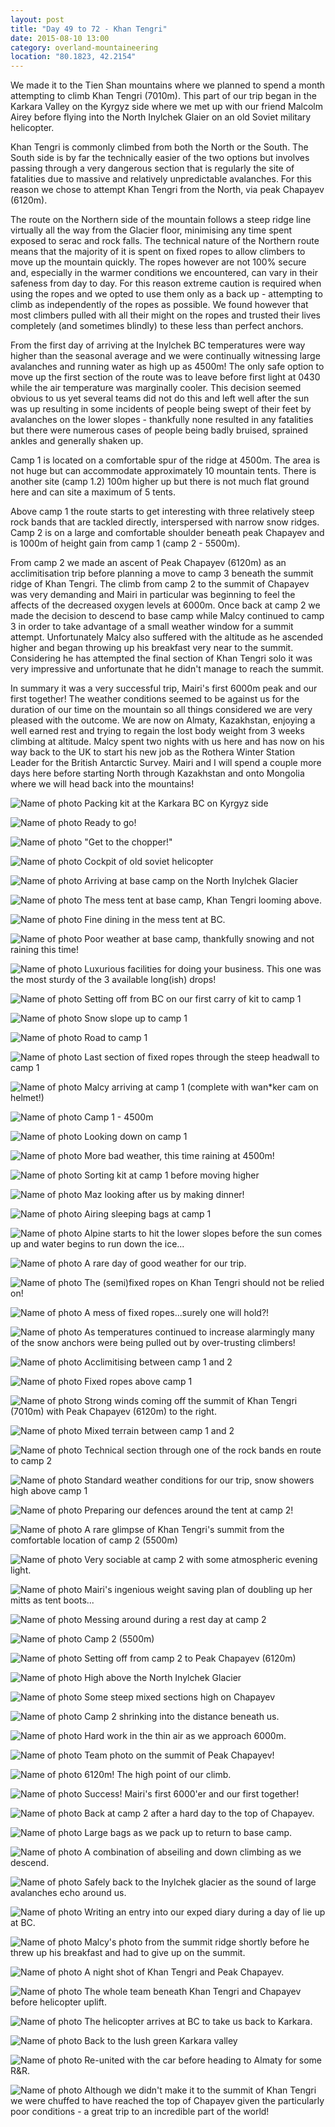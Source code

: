 ```yaml
---
layout: post
title: "Day 49 to 72 - Khan Tengri"
date: 2015-08-10 13:00
category: overland-mountaineering
location: "80.1823, 42.2154"
---
```


We made it to the Tien Shan mountains where we planned to spend a month attempting to climb Khan Tengri (7010m).  This part of our trip began in the Karkara Valley on the Kyrgyz side where we met up with our friend Malcolm Airey before flying into the North Inylchek Glaier on an old Soviet military helicopter.

Khan Tengri is commonly climbed from both the North or the South.  The South side is by far the technically easier of the two options but involves passing through a very dangerous section that is regularly the site of fatalities due to massive and relatively unpredictable avalanches.  For this reason we chose to attempt Khan Tengri from the North, via peak Chapayev (6120m).

The route on the Northern side of the mountain follows a steep ridge line virtually all the way from the Glacier floor, minimising any time spent exposed to serac and rock falls.  The technical nature of the Northern route means that the majority of it is spent on fixed ropes to allow climbers to move up the mountain quickly.  The ropes however are not 100% secure and, especially in the warmer conditions we encountered, can vary in their safeness from day to day.  For this reason extreme caution is required when using the ropes and we opted to use them only as a back up - attempting to climb as independently of the ropes as possible.  We found however that most climbers pulled with all their might on the ropes and trusted their lives completely (and sometimes blindly) to these less than perfect anchors.

From the first day of arriving at the Inylchek BC temperatures were way higher than the seasonal average and we were continually witnessing large avalanches and running water as high up as 4500m!  The only safe option to move up the first section of the route was to leave before first light at 0430 while the air temperature was marginally cooler.  This decision seemed obvious to us yet several teams did not do this and left well after the sun was up resulting in some incidents of people being swept of their feet by avalanches on the lower slopes - thankfully none resulted in any fatalities but there were numerous cases of people being badly bruised, sprained ankles and generally shaken up.

Camp 1 is located on a comfortable spur of the ridge at 4500m.  The area is not huge but can accommodate approximately 10 mountain tents.  There is another site (camp 1.2) 100m higher up but there is not much flat ground here and can site a maximum of 5 tents.

Above camp 1 the route starts to get interesting with three relatively steep rock bands that are tackled directly, interspersed with narrow snow ridges.  Camp 2 is on a large and comfortable shoulder beneath peak Chapayev and is 1000m of height gain from camp 1 (camp 2 - 5500m).

From camp 2 we made an ascent of Peak Chapayev (6120m) as an acclimitisation trip before planning a move to camp 3 beneath the summit ridge of Khan Tengri.  The climb from camp 2 to the summit of Chapayev was very demanding and Mairi in particular was beginning to feel the affects of the decreased oxygen levels at 6000m.  Once back at camp 2 we made the decision to descend to base camp while Malcy continued to camp 3 in order to take advantage of a small weather window for a summit attempt.  Unfortunately Malcy also suffered with the altitude as he ascended higher and began throwing up his breakfast very near to the summit.  Considering he has attempted the final section of Khan Tengri solo it was very impressive and unfortunate that he didn't manage to reach the summit.

In summary it was a very successful trip, Mairi's first 6000m peak and our first together!  The weather conditions seemed to be against us for the duration of our time on the mountain so all things considered we are very pleased with the outcome.  We are now on Almaty, Kazakhstan, enjoying a well earned rest and trying to regain the lost body weight from 3 weeks climbing at altitude.  Malcy spent two nights with us here and has now on his way back to the UK to start his new job as the Rothera Winter Station Leader for the British Antarctic Survey.  Mairi and I will spend a couple more days here before starting North through Kazakhstan and onto Mongolia where we will head back into the mountains!



![Name of photo](/photos/kt/kt-1.jpg "Karkara")
Packing kit at the Karkara BC on Kyrgyz side

![Name of photo](/photos/kt/kt-2.jpg "Karkara")
Ready to go!

![Name of photo](/photos/kt/kt-6.jpg "Karkara")
"Get to the chopper!"

![Name of photo](/photos/kt/kt-7.jpg "chopper")
Cockpit of old soviet helicopter

![Name of photo](/photos/kt/kt-3.jpg "Inylchek BC")
Arriving at base camp on the North Inylchek Glacier

![Name of photo](/photos/kt/kt-5.jpg "Mess tent")
The mess tent at base camp, Khan Tengri looming above.

![Name of photo](/photos/kt/kt-4.jpg "Dinner time")
Fine dining in the mess tent at BC.

![Name of photo](/photos/kt/kt-21.jpg "base camp")
Poor weather at base camp, thankfully snowing and not raining this time!

![Name of photo](/photos/kt/kt-22.jpg "base camp")
Luxurious facilities for doing your business.  This one was the most sturdy of the 3 available long(ish) drops!

![Name of photo](/photos/kt/kt-8.jpg "Khan Tengri")
Setting off from BC on our first carry of kit to camp 1

![Name of photo](/photos/kt/kt-9.jpg "Khan Tengri")
Snow slope up to camp 1

![Name of photo](/photos/kt/kt-12.jpg "Khan Tengri")
Road to camp 1

![Name of photo](/photos/kt/kt-20.jpg "Khan Tengri")
Last section of fixed ropes through the steep headwall to camp 1

![Name of photo](/photos/kt/kt-10.jpg "Khan Tengri")
Malcy arriving at camp 1 (complete with wan*ker cam on helmet!)

![Name of photo](/photos/kt/kt-15.jpg "Khan Tengri")
Camp 1 - 4500m

![Name of photo](/photos/kt/kt-11.jpg "Khan Tengri")
Looking down on camp 1

![Name of photo](/photos/kt/kt-18.jpg "Khan Tengri")
More bad weather, this time raining at 4500m!

![Name of photo](/photos/kt/kt-27.jpg "Khan Tengri")
Sorting kit at camp 1 before moving higher

![Name of photo](/photos/kt/kt-26.jpg "Khan Tengri")
Maz looking after us by making dinner!

![Name of photo](/photos/kt/kt-55.jpg "Khan Tengri")
Airing sleeping bags at camp 1

![Name of photo](/photos/kt/kt-17.jpg "Khan Tengri")
Alpine starts to hit the lower slopes before the sun comes up and water begins to run down the ice...

![Name of photo](/photos/kt/kt-13.jpg "Khan Tengri")
A rare day of good weather for our trip.

![Name of photo](/photos/kt/kt-14.jpg "Khan Tengri")
The (semi)fixed ropes on Khan Tengri should not be relied on!

![Name of photo](/photos/kt/kt-36.jpg "Khan Tengri")
A mess of fixed ropes...surely one will hold?!

![Name of photo](/photos/kt/kt-51.jpg "Khan Tengri")
As temperatures continued to increase alarmingly many of the snow anchors were being pulled out by over-trusting climbers!

![Name of photo](/photos/kt/kt-24.jpg "Khan Tengri")
Acclimitising between camp 1 and 2

![Name of photo](/photos/kt/kt-25.jpg "Khan Tengri")
Fixed ropes above camp 1

![Name of photo](/photos/kt/kt-23.jpg "Khan Tengri")
Strong winds coming off the summit of Khan Tengri (7010m) with Peak Chapayev (6120m) to the right.

![Name of photo](/photos/kt/kt-49.jpg "Khan Tengri")
Mixed terrain between camp 1 and 2

![Name of photo](/photos/kt/kt-29.jpg "Khan Tengri")
Technical section through one of the rock bands en route to camp 2

![Name of photo](/photos/kt/kt-28.jpg "Khan Tengri")
Standard weather conditions for our trip, snow showers high above camp 1

![Name of photo](/photos/kt/kt-33.jpg "Khan Tengri")
Preparing our defences around the tent at camp 2!

![Name of photo](/photos/kt/kt-31.jpg "Khan Tengri")
A rare glimpse of Khan Tengri's summit from the comfortable location of camp 2 (5500m)

![Name of photo](/photos/kt/kt-32.jpg "Khan Tengri")
Very sociable at camp 2 with some atmospheric evening light.

![Name of photo](/photos/kt/kt-30.jpg "Khan Tengri")
Mairi's ingenious weight saving plan of doubling up her mitts as tent boots...

![Name of photo](/photos/kt/kt-38.jpg "Khan Tengri")
Messing around during a rest day at camp 2

![Name of photo](/photos/kt/kt-39.jpg "Khan Tengri")
Camp 2 (5500m)

![Name of photo](/photos/kt/kt-34.jpg "Khan Tengri")
Setting off from camp 2 to Peak Chapayev (6120m)

![Name of photo](/photos/kt/kt-35.jpg "Khan Tengri")
High above the North Inylchek Glacier

![Name of photo](/photos/kt/kt-37.jpg "Khan Tengri")
Some steep mixed sections high on Chapayev

![Name of photo](/photos/kt/kt-48.jpg "Khan Tengri")
Camp 2 shrinking into the distance beneath us.

![Name of photo](/photos/kt/kt-50.jpg "Khan Tengri")
Hard work in the thin air as we approach 6000m.

![Name of photo](/photos/kt/kt-43.jpg "Khan Tengri")
Team photo on the summit of Peak Chapayev!

![Name of photo](/photos/kt/kt-41.jpg "Khan Tengri")
6120m!  The high point of our climb.

![Name of photo](/photos/kt/kt-52.jpg "Khan Tengri")
Success!  Mairi's first 6000'er and our first together!

![Name of photo](/photos/kt/kt-46.jpg "Khan Tengri")
Back at camp 2 after a hard day to the top of Chapayev.

![Name of photo](/photos/kt/kt-47.jpg "Khan Tengri")
Large bags as we pack up to return to base camp.

![Name of photo](/photos/kt/kt-53.jpg "Khan Tengri")
A combination of abseiling and down climbing as we descend.

![Name of photo](/photos/kt/kt-54.jpg "Khan Tengri")
Safely back to the Inylchek glacier as the sound of large avalanches echo around us.

![Name of photo](/photos/kt/kt-16.jpg "Khan Tengri")
Writing an entry into our exped diary during a day of lie up at BC.

![Name of photo](/photos/kt/kt-56.jpg "Khan Tengri")
Malcy's photo from the summit ridge shortly before he threw up his breakfast and had to give up on the summit.

![Name of photo](/photos/kt/kt-19.jpg "Khan Tengri")
A night shot of Khan Tengri and Peak Chapayev.

![Name of photo](/photos/kt/kt-59.jpg "Khan Tengri")
The whole team beneath Khan Tengri and Chapayev before helicopter uplift.

![Name of photo](/photos/kt/kt-57.jpg "Khan Tengri")
The helicopter arrives at BC to take us back to Karkara.

![Name of photo](/photos/kt/kt-58.jpg "Khan Tengri")
Back to the lush green Karkara valley

![Name of photo](/photos/kt/kt-60.jpg "Khan Tengri")
Re-united with the car before heading to Almaty for some R&R.

![Name of photo](/photos/kt/kt-40.jpg "Khan Tengri")
Although we didn't make it to the summit of Khan Tengri we were chuffed to have reached the top of Chapayev given the particularly poor conditions - a great trip to an incredible part of the world!
